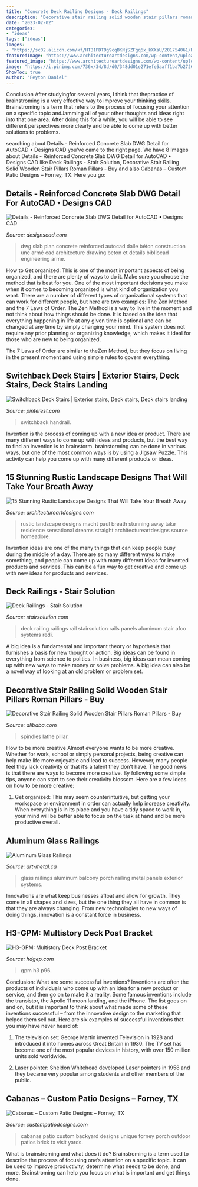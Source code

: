 ```yaml
---
title: "Concrete Deck Railing Designs - Deck Railings"
description: "Decorative stair railing solid wooden stair pillars roman pillars"
date: "2023-02-02"
categories:
- "ideas"
tags: ["ideas"]
images:
- "https://sc02.alicdn.com/kf/HTB1PDT9g9cqBKNjSZFgq6x_kXXaU/201754061/HTB1PDT9g9cqBKNjSZFgq6x_kXXaU.jpg"
featuredImage: "https://www.architectureartdesigns.com/wp-content/uploads/2016/10/15-Stunning-Rustic-Landscape-Designs-That-Will-Take-Your-Breath-Away-9-630x946.jpg"
featured_image: "https://www.architectureartdesigns.com/wp-content/uploads/2016/10/15-Stunning-Rustic-Landscape-Designs-That-Will-Take-Your-Breath-Away-9-630x946.jpg"
image: "https://i.pinimg.com/736x/34/8d/d0/348dd01e271efe5aaff1ba7b2726bdec.jpg"
ShowToc: true
author: "Peyton Daniel"
---
```



Conclusion
After studyingfor several years, I think that thepractice of brainstroming is a very effective way to improve your thinking skills. Brainstroming is a term that refers to the process of focusing your attention on a specific topic andJamming all of your other thoughts and ideas right into that one area. After doing this for a while, you will be able to see different perspectives more clearly and be able to come up with better solutions to problems.

	

		
searching about Details - Reinforced Concrete Slab DWG Detail for AutoCAD • Designs CAD you've came to the right page. We have 8 Images about Details - Reinforced Concrete Slab DWG Detail for AutoCAD • Designs CAD like Deck Railings - Stair Solution, Decorative Stair Railing Solid Wooden Stair Pillars Roman Pillars - Buy and also Cabanas – Custom Patio Designs – Forney, TX. Here you go:
		
    
## Details - Reinforced Concrete Slab DWG Detail For AutoCAD • Designs CAD

<img loading=lazy src="https://designscad.com/wp-content/uploads/2017/01/details___reinforced_concrete_slab_dwg_detail_for_autocad_6938.gif" onerror="this.onerror=null;this.src='https://tse2.mm.bing.net/th?id=OIP.LJrIsrEAQSQKc32ohCR9ZgHaFv&amp;pid=15.1';" alt="Details - Reinforced Concrete Slab DWG Detail for AutoCAD • Designs CAD">

_Source: designscad.com_

>dwg slab plan concrete reinforced autocad dalle béton construction une armé cad architecture drawing beton et détails bibliocad engineering arme. 

	

How to Get organized: This is one of the most important aspects of being organized, and there are plenty of ways to do it. Make sure you choose the method that is best for you.
One of the most important decisions you make when it comes to becoming organized is what kind of organization you want. There are a number of different types of organizational systems that can work for different people, but here are two examples: The Zen Method and the 7 Laws of Order.
The Zen Method is a way to live in the moment and not think about how things should be done. It is based on the idea that everything happening in life at any given time is optional and can be changed at any time by simply changing your mind. This system does not require any prior planning or organizing knowledge, which makes it ideal for those who are new to being organized.

The 7 Laws of Order are similar to theZen Method, but they focus on living in the present moment and using simple rules to govern everything.

    
## Switchback Deck Stairs | Exterior Stairs, Deck Stairs, Deck Stairs Landing

<img loading=lazy src="https://i.pinimg.com/736x/34/8d/d0/348dd01e271efe5aaff1ba7b2726bdec.jpg" onerror="this.onerror=null;this.src='https://tse4.mm.bing.net/th?id=OIP.l0J0f1R1g2Weh-lraxA1NgHaJ2&amp;pid=15.1';" alt="Switchback Deck Stairs | Exterior stairs, Deck stairs, Deck stairs landing">

_Source: pinterest.com_

>switchback handrail. 

	

Invention is the process of coming up with a new idea or product. There are many different ways to come up with ideas and products, but the best way to find an invention is to brainstorm. brainstorming can be done in various ways, but one of the most common ways is by using a Jigsaw Puzzle. This activity can help you come up with many different products or ideas.

    
## 15 Stunning Rustic Landscape Designs That Will Take Your Breath Away

<img loading=lazy src="https://www.architectureartdesigns.com/wp-content/uploads/2016/10/15-Stunning-Rustic-Landscape-Designs-That-Will-Take-Your-Breath-Away-9-630x946.jpg" onerror="this.onerror=null;this.src='https://tse4.mm.bing.net/th?id=OIP.QdqsCQ0WPR1pvVtu9LNAuwHaLH&amp;pid=15.1';" alt="15 Stunning Rustic Landscape Designs That Will Take Your Breath Away">

_Source: architectureartdesigns.com_

>rustic landscape designs macht paul breath stunning away take residence sensational dreams straight architectureartdesigns source homeadore. 

	

Invention ideas are one of the many things that can keep people busy during the middle of a day. There are so many different ways to make something, and people can come up with many different ideas for invented products and services. This can be a fun way to get creative and come up with new ideas for products and services.

    
## Deck Railings - Stair Solution

<img loading=lazy src="https://stairsolution.com/wp-content/uploads/2017/01/20151008_113138.jpg" onerror="this.onerror=null;this.src='https://tse4.mm.bing.net/th?id=OIP.6JgBx0bawm7r6gFWZyKl6AHaNK&amp;pid=15.1';" alt="Deck Railings - Stair Solution">

_Source: stairsolution.com_

>deck railing railings rail stairsolution rails panels aluminum stair afco systems redi. 

	

A big idea is a fundamental and important theory or hypothesis that furnishes a basis for new thought or action. Big ideas can be found in everything from science to politics. In business, big ideas can mean coming up with new ways to make money or solve problems. A big idea can also be a novel way of looking at an old problem or problem set.

    
## Decorative Stair Railing Solid Wooden Stair Pillars Roman Pillars - Buy

<img loading=lazy src="https://sc02.alicdn.com/kf/HTB1PDT9g9cqBKNjSZFgq6x_kXXaU/201754061/HTB1PDT9g9cqBKNjSZFgq6x_kXXaU.jpg" onerror="this.onerror=null;this.src='https://tse2.mm.bing.net/th?id=OIP.B796jDExeJifAeYNaPA8swHaJ4&amp;pid=15.1';" alt="Decorative Stair Railing Solid Wooden Stair Pillars Roman Pillars - Buy">

_Source: alibaba.com_

>spindles lathe pillar. 

	

How to be more creative
Almost everyone wants to be more creative. Whether for work, school or simply personal projects, being creative can help make life more enjoyable and lead to success. However, many people feel they lack creativity or that it’s a talent they don’t have. The good news is that there are ways to become more creative. By following some simple tips, anyone can start to see their creativity blossom.
Here are a few ideas on how to be more creative:

1) Get organized: This may seem counterintuitive, but getting your workspace or environment in order can actually help increase creativity. When everything is in its place and you have a tidy space to work in, your mind will be better able to focus on the task at hand and be more productive overall.

    
## Aluminum Glass Railings

<img loading=lazy src="https://art-metal.ca/wp-content/plugins/FTP-Gallery/galleries/aluminum-glass-railings/152428-aluminum-glass-railings-192.JPG" onerror="this.onerror=null;this.src='https://tse1.mm.bing.net/th?id=OIP.r1UCh2oKzMp2pU_IYPuH6QHaFj&amp;pid=15.1';" alt="Aluminum Glass Railings">

_Source: art-metal.ca_

>glass railings aluminum balcony porch railing metal panels exterior systems. 

	

Innovations are what keep businesses afloat and allow for growth. They come in all shapes and sizes, but the one thing they all have in common is that they are always changing. From new technologies to new ways of doing things, innovation is a constant force in business.

    
## H3-GPM: Multistory Deck Post Bracket

<img loading=lazy src="https://www.hdgep.com/uploads/6/0/9/1/60917007/s231639328815393233_p96_i72_w768.jpeg" onerror="this.onerror=null;this.src='https://tse3.mm.bing.net/th?id=OIP.4GC_8OMFAYhqg8tFshk34AHaJ4&amp;pid=15.1';" alt="H3-GPM: Multistory Deck Post Bracket">

_Source: hdgep.com_

>gpm h3 p96. 

	

Conclusion: What are some successful inventions?
Inventions are often the products of individuals who come up with an idea for a new product or service, and then go on to make it a reality. Some famous inventions include the transistor, the Apollo 11 moon landing, and the iPhone. The list goes on and on, but it is important to think about what made some of these inventions successful – from the innovative design to the marketing that helped them sell out. Here are six examples of successful inventions that you may have never heard of:
1. The television set: George Martin invented Television in 1928 and introduced it into homes across Great Britain in 1930. The TV set has become one of the most popular devices in history, with over 150 million units sold worldwide.

2. Laser pointer: Sheldon Whitehead developed Laser pointers in 1958 and they became very popular among students and other members of the public.

    
## Cabanas – Custom Patio Designs – Forney, TX

<img loading=lazy src="http://custompatiodesigns.com/wp-content/uploads/2017/02/DSC_0111-1800x1197.jpg" onerror="this.onerror=null;this.src='https://tse2.mm.bing.net/th?id=OIP.RSxISWfR_elmofO1kXGTLQHaE7&amp;pid=15.1';" alt="Cabanas – Custom Patio Designs – Forney, TX">

_Source: custompatiodesigns.com_

>cabanas patio custom backyard designs unique forney porch outdoor patios brick tx visit yards. 

	

What is brainstroming and what does it do?
Brainstroming is a term used to describe the process of focusing one’s attention on a specific topic. It can be used to improve productivity, determine what needs to be done, and more. Brainstroming can help you focus on what is important and get things done.

